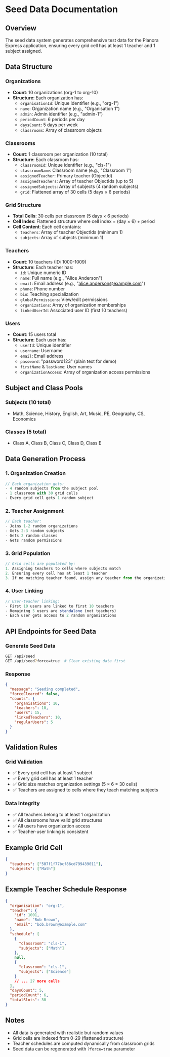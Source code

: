 # Seed Data Documentation

## Overview
The seed data system generates comprehensive test data for the Planora Express application, ensuring every grid cell has at least 1 teacher and 1 subject assigned.

## Data Structure

### Organizations
- **Count**: 10 organizations (org-1 to org-10)
- **Structure**: Each organization has:
  - `organisationId`: Unique identifier (e.g., "org-1")
  - `name`: Organization name (e.g., "Organisation 1")
  - `admin`: Admin identifier (e.g., "admin-1")
  - `periodCount`: 6 periods per day
  - `daysCount`: 5 days per week
  - `classrooms`: Array of classroom objects

### Classrooms
- **Count**: 1 classroom per organization (10 total)
- **Structure**: Each classroom has:
  - `classroomId`: Unique identifier (e.g., "cls-1")
  - `classroomName`: Classroom name (e.g., "Classroom 1")
  - `assignedTeacher`: Primary teacher (ObjectId)
  - `assignedTeachers`: Array of teacher ObjectIds (up to 5)
  - `assignedSubjects`: Array of subjects (4 random subjects)
  - `grid`: Flattened array of 30 cells (5 days × 6 periods)

### Grid Structure
- **Total Cells**: 30 cells per classroom (5 days × 6 periods)
- **Cell Index**: Flattened structure where cell index = (day × 6) + period
- **Cell Content**: Each cell contains:
  - `teachers`: Array of teacher ObjectIds (minimum 1)
  - `subjects`: Array of subjects (minimum 1)

### Teachers
- **Count**: 10 teachers (ID: 1000-1009)
- **Structure**: Each teacher has:
  - `id`: Unique numeric ID
  - `name`: Full name (e.g., "Alice Anderson")
  - `email`: Email address (e.g., "alice.anderson@example.com")
  - `phone`: Phone number
  - `bio`: Teaching specialization
  - `globalPermissions`: View/edit permissions
  - `organizations`: Array of organization memberships
  - `linkedUserId`: Associated user ID (first 10 teachers)

### Users
- **Count**: 15 users total
- **Structure**: Each user has:
  - `userId`: Unique identifier
  - `username`: Username
  - `email`: Email address
  - `password`: "password123" (plain text for demo)
  - `firstName` & `lastName`: User names
  - `organizationAccess`: Array of organization access permissions

## Subject and Class Pools

### Subjects (10 total)
- Math, Science, History, English, Art, Music, PE, Geography, CS, Economics

### Classes (5 total)
- Class A, Class B, Class C, Class D, Class E

## Data Generation Process

### 1. Organization Creation
```javascript
// Each organization gets:
- 4 random subjects from the subject pool
- 1 classroom with 30 grid cells
- Every grid cell gets 1 random subject
```

### 2. Teacher Assignment
```javascript
// Each teacher:
- Joins 1-2 random organizations
- Gets 2-3 random subjects
- Gets 2 random classes
- Gets random permissions
```

### 3. Grid Population
```javascript
// Grid cells are populated by:
1. Assigning teachers to cells where subjects match
2. Ensuring every cell has at least 1 teacher
3. If no matching teacher found, assign any teacher from the organization
```

### 4. User Linking
```javascript
// User-teacher linking:
- First 10 users are linked to first 10 teachers
- Remaining 5 users are standalone (not teachers)
- Each user gets access to 2 random organizations
```

## API Endpoints for Seed Data

### Generate Seed Data
```bash
GET /api/seed
GET /api/seed?force=true  # Clear existing data first
```

### Response
```json
{
  "message": "Seeding completed",
  "forceCleared": false,
  "counts": {
    "organisations": 10,
    "teachers": 10,
    "users": 15,
    "linkedTeachers": 10,
    "regularUsers": 5
  }
}
```

## Validation Rules

### Grid Validation
- ✅ Every grid cell has at least 1 subject
- ✅ Every grid cell has at least 1 teacher
- ✅ Grid size matches organization settings (5 × 6 = 30 cells)
- ✅ Teachers are assigned to cells where they teach matching subjects

### Data Integrity
- ✅ All teachers belong to at least 1 organization
- ✅ All classrooms have valid grid structures
- ✅ All users have organization access
- ✅ Teacher-user linking is consistent

## Example Grid Cell
```json
{
  "teachers": ["507f1f77bcf86cd799439011"],
  "subjects": ["Math"]
}
```

## Example Teacher Schedule Response
```json
{
  "organisation": "org-1",
  "teacher": {
    "id": 1001,
    "name": "Bob Brown",
    "email": "bob.brown@example.com"
  },
  "schedule": [
    {
      "classroom": "cls-1",
      "subjects": ["Math"]
    },
    null,
    {
      "classroom": "cls-1", 
      "subjects": ["Science"]
    }
    // ... 27 more cells
  ],
  "daysCount": 5,
  "periodCount": 6,
  "totalSlots": 30
}
```

## Notes
- All data is generated with realistic but random values
- Grid cells are indexed from 0-29 (flattened structure)
- Teacher schedules are computed dynamically from classroom grids
- Seed data can be regenerated with `?force=true` parameter
